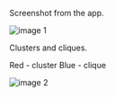 Screenshot from the app.

![image 1](https://github.com/ihrupin/CalendarDayViewAlgorithm/blob/master/img/screenshot.png)

Clusters and cliques.

Red - cluster
Blue - clique

![image 2](https://github.com/ihrupin/CalendarDayViewAlgorithm/blob/master/img/events.jpg)